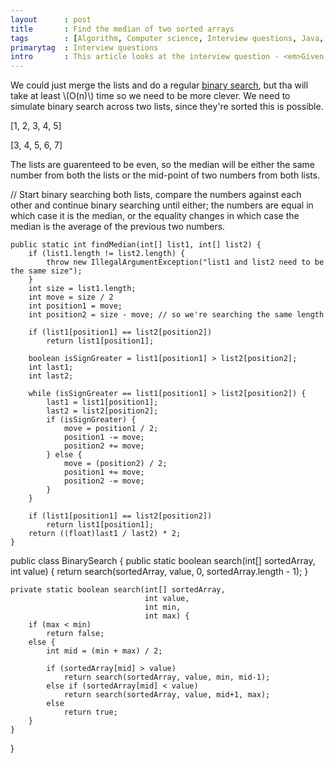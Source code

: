 ```yaml
---
layout      : post
title       : Find the median of two sorted arrays
tags        : [Algorithm, Computer science, Interview questions, Java, Math]
primarytag  : Interview questions
intro       : This article looks at the interview question - <em>Given two sorted arrays both containing \\(n\\) elements, find the median of their union in \\(O(\log n)\\) time
---
```


We could just merge the lists and do a regular [binary search][1], but tha will take at least \\(O(n)\\) time so we need to be more clever. We need to simulate binary search across two lists, since they're sorted this is possible.


[1, 2, 3, 4, 5]

[3, 4, 5, 6, 7]

The lists are guarenteed to be even, so the median will be either the same number from both the lists or the mid-point of two numbers from both lists.




// Start binary searching both lists, compare the numbers against each other and continue binary searching until either; the numbers are equal in which case it is the median, or the equality changes in which case the median is the average of the previous two numbers.



<!--prettify lang=java-->
    public static int findMedian(int[] list1, int[] list2) {
        if (list1.length != list2.length) {
            throw new IllegalArgumentException("list1 and list2 need to be the same size");
        }
        int size = list1.length;
        int move = size / 2
        int position1 = move;
        int position2 = size - move; // so we're searching the same length

        if (list1[position1] == list2[position2])
            return list1[position1];

        boolean isSignGreater = list1[position1] > list2[position2];
        int last1;
        int last2;

        while (isSignGreater == list1[position1] > list2[position2]) {
            last1 = list1[position1];
            last2 = list2[position2];
            if (isSignGreater) {
                move = position1 / 2;
                position1 -= move;
                position2 += move;
            } else {
                move = (position2) / 2;
                position1 += move;
                position2 -= move;
            }
        }

        if (list1[position1] == list2[position2])
            return list1[position1];
        return ((float)last1 / last2) * 2;
    }








public class BinarySearch {
    public static boolean search(int[] sortedArray, int value) {
        return search(sortedArray, value, 0, sortedArray.length - 1);
    }

    private static boolean search(int[] sortedArray,
                                  int value,
                                  int min,
                                  int max) {
        if (max < min)
            return false;
        else {
            int mid = (min + max) / 2;

            if (sortedArray[mid] > value)
                return search(sortedArray, value, min, mid-1);
            else if (sortedArray[mid] < value)
                return search(sortedArray, value, mid+1, max);
            else
                return true;
        }
    }
}





[1]: /2012/11/algorithm-binary-search.html
